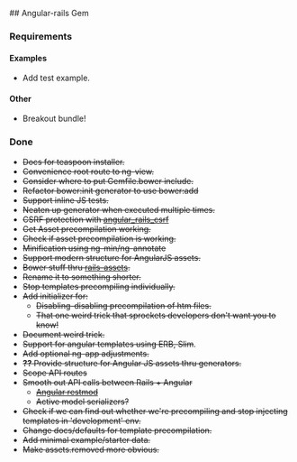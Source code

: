 ## Angular-rails Gem

### Requirements

#### Examples
* Add test example.

#### Other
* Breakout bundle!


### Done
* ~~Docs for teaspoon installer.~~
* ~~Convenience root route to ng-view.~~
* ~~Consider where to put Gemfile.bower include.~~
* ~~Refactor bower:init generator to use bower:add~~
* ~~Support inline JS tests.~~
* ~~Neaten up generator when executed multiple times.~~
* ~~CSRF protection with [angular_rails_csrf](https://github.com/jsanders/angular_rails_csrf)~~
* ~~Get Asset precompilation working.~~
* ~~Check if asset precompilation is working.~~
* ~~Minification using ng-min/ng-annotate~~
* ~~Support modern structure for AngularJS assets.~~
* ~~Bower stuff thru [rails-assets](https://rails-assets.org/).~~
* ~~Rename it to something shorter.~~
* ~~Stop templates precompiling individually.~~
* ~~Add initializer for:~~
    * ~~Disabling-disabling precompilation of htm files.~~
    * ~~That one weird trick that sprockets developers don't want you to know!~~
* ~~Document weird trick.~~
* ~~Support for angular templates using ERB, Slim~~.
* ~~Add optional ng-app adjustments.~~
* ~~__??__ Provide structure for Angular JS assets thru generators.~~
* ~~Scope API routes~~
* ~~Smooth out API calls between Rails + Angular~~
  - ~~[Angular restmod](https://github.com/platanus/angular-restmod)~~
  - ~~Active model serializers?~~
* ~~Check if we can find out whether we're precompiling and stop injecting templates
  in 'development' env.~~
* ~~Change docs/defaults for template precompilation.~~
* ~~Add minimal example/starter data.~~
* ~~Make assets.removed more obvious.~~
